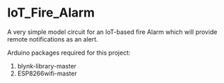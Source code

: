 # IoT_Fire_Alarm
A very simple model circuit for an IoT-based fire Alarm which will provide remote notifications as an alert.

Arduino packages required for this project:
1. blynk-library-master
2. ESP8266wifi-master
